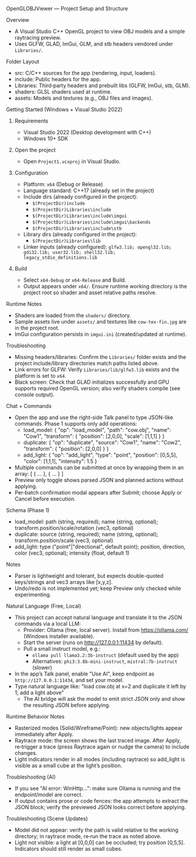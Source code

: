 OpenGLOBJViewer — Project Setup and Structure

Overview
- A Visual Studio C++ OpenGL project to view OBJ models and a simple raytracing preview.
- Uses GLFW, GLAD, ImGui, GLM, and stb headers vendored under `Libraries/`.

Folder Layout
- src: C/C++ sources for the app (rendering, input, loaders).
- include: Public headers for the app.
- Libraries: Third‑party headers and prebuilt libs (GLFW, ImGui, stb, GLM).
- shaders: GLSL shaders used at runtime.
- assets: Models and textures (e.g., OBJ files and images).

Getting Started (Windows + Visual Studio 2022)
1) Requirements
   - Visual Studio 2022 (Desktop development with C++)
   - Windows 10+ SDK

2) Open the project
   - Open `Project1.vcxproj` in Visual Studio.

3) Configuration
   - Platform: `x64` (Debug or Release)
   - Language standard: C++17 (already set in the project)
   - Include dirs (already configured in the project):
     - `$(ProjectDir)include`
     - `$(ProjectDir)Libraries\include`
     - `$(ProjectDir)Libraries\include\imgui`
     - `$(ProjectDir)Libraries\include\imgui\backends`
     - `$(ProjectDir)Libraries\include\stb`
   - Library dirs (already configured in the project):
     - `$(ProjectDir)Libraries\lib`
   - Linker inputs (already configured): `glfw3.lib; opengl32.lib; gdi32.lib; user32.lib; shell32.lib; legacy_stdio_definitions.lib`

4) Build
   - Select `x64-Debug` or `x64-Release` and Build.
   - Output appears under `x64/`. Ensure runtime working directory is the project root so shader and asset relative paths resolve.

Runtime Notes
- Shaders are loaded from the `shaders/` directory.
- Sample assets live under `assets/` and textures like `cow-tex-fin.jpg` are in the project root.
- ImGui configuration persists in `imgui.ini` (created/updated at runtime).

Troubleshooting
- Missing headers/libraries: Confirm the `Libraries/` folder exists and the project include/library directories match paths listed above.
- Link errors for GLFW: Verify `Libraries/lib/glfw3.lib` exists and the platform is set to `x64`.
- Black screen: Check that GLAD initializes successfully and GPU supports required OpenGL version; also verify shaders compile (see console output).

Chat + Commands
- Open the app and use the right-side Talk panel to type JSON-like commands. Phase 1 supports only add operations:
  - load_model: { "op": "load_model", "path": "cow.obj", "name": "Cow1", "transform": { "position": [2,0,0], "scale": [1,1,1] } }
  - duplicate:  { "op": "duplicate", "source": "Cow1", "name": "Cow2", "transform": { "position": [2,0,0] } }
  - add_light:  { "op": "add_light", "type": "point", "position": [0,5,5], "color": [1,1,1], "intensity": 1.5 }
- Multiple commands can be submitted at once by wrapping them in an array: [ { ... }, { ... } ]
- Preview only toggle shows parsed JSON and planned actions without applying.
- Per‑batch confirmation modal appears after Submit; choose Apply or Cancel before execution.

Schema (Phase 1)
- load_model: path (string, required); name (string, optional); transform.position/scale/rotation (vec3, optional)
- duplicate: source (string, required); name (string, optional); transform.position/scale (vec3, optional)
- add_light: type ("point"|"directional", default point); position, direction, color (vec3, optional); intensity (float, default 1)

Notes
- Parser is lightweight and tolerant, but expects double-quoted keys/strings and vec3 arrays like [x,y,z].
- Undo/redo is not implemented yet; keep Preview only checked while experimenting.

Natural Language (Free, Local)
- This project can accept natural language and translate it to the JSON commands via a local LLM:
  - Provider: Ollama (free, local server). Install from https://ollama.com/ (Windows installer available).
  - Start the server (runs on http://127.0.0.1:11434 by default).
  - Pull a small instruct model, e.g.:
    - `ollama pull llama3.2:3b-instruct` (default used by the app)
    - Alternatives: `phi3:3.8b-mini-instruct`, `mistral:7b-instruct` (slower)
- In the app’s Talk panel, enable "Use AI", keep endpoint as `http://127.0.0.1:11434`, and set your model.
- Type natural language like: "load cow.obj at x=2 and duplicate it left by 1; add a light above"
  - The AI bridge will ask the model to emit strict JSON only and show the resulting JSON before applying.

Runtime Behavior Notes
- Rasterized modes (Solid/Wireframe/Point): new objects/lights appear immediately after Apply.
- Raytrace mode: the screen shows the last traced image. After Apply, re‑trigger a trace (press Raytrace again or nudge the camera) to include changes.
- Light indicators render in all modes (including raytrace) so add_light is visible as a small cube at the light’s position.

Troubleshooting (AI)
- If you see "AI error: WinHttp...": make sure Ollama is running and the endpoint/model are correct.
- If output contains prose or code fences: the app attempts to extract the JSON block; verify the previewed JSON looks correct before applying.

Troubleshooting (Scene Updates)
- Model did not appear: verify the path is valid relative to the working directory; in raytrace mode, re‑run the trace as noted above.
- Light not visible: a light at [0,0,0] can be occluded; try position [0,5,5]. Indicators should still render as small cubes.

